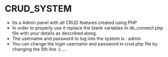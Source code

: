 # CRUD_SYSTEM
* Its a Admin panel with all CRUD features created using PHP
* In order to properly use it replace the blank variables in db_connect.php file with your details as described along.
* The username and password to log into the system is : admin
* You can change the login username and password in crud.php file by changing the 5th line :).....
